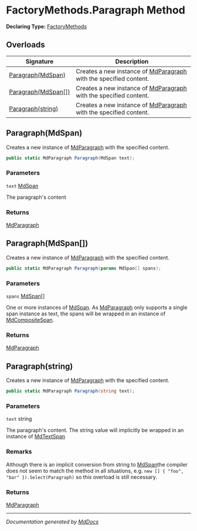 ﻿# FactoryMethods.Paragraph Method

**Declaring Type:** [FactoryMethods](../index.md)

## Overloads

| Signature                                 | Description                                                                                     |
| ----------------------------------------- | ----------------------------------------------------------------------------------------------- |
| [Paragraph(MdSpan)](#paragraphmdspan)     | Creates a new instance of [MdParagraph](../../MdParagraph/index.md) with the specified content. |
| [Paragraph(MdSpan\[\])](#paragraphmdspan) | Creates a new instance of [MdParagraph](../../MdParagraph/index.md) with the specified content. |
| [Paragraph(string)](#paragraphstring)     | Creates a new instance of [MdParagraph](../../MdParagraph/index.md) with the specified content. |

## Paragraph(MdSpan)

Creates a new instance of [MdParagraph](../../MdParagraph/index.md) with the specified content.

```csharp
public static MdParagraph Paragraph(MdSpan text);
```

### Parameters

`text`  [MdSpan](../../MdSpan/index.md)

The paragraph's content

### Returns

[MdParagraph](../../MdParagraph/index.md)

## Paragraph(MdSpan\[\])

Creates a new instance of [MdParagraph](../../MdParagraph/index.md) with the specified content.

```csharp
public static MdParagraph Paragraph(params MdSpan[] spans);
```

### Parameters

`spans`  [MdSpan](../../MdSpan/index.md)\[\]

One or more instances of [MdSpan](../../MdSpan/index.md). As [MdParagraph](../../MdParagraph/index.md) only supports a single span instance as text, the spans will be wrapped in an instance of [MdCompositeSpan](../../MdCompositeSpan/index.md).

### Returns

[MdParagraph](../../MdParagraph/index.md)

## Paragraph(string)

Creates a new instance of [MdParagraph](../../MdParagraph/index.md) with the specified content.

```csharp
public static MdParagraph Paragraph(string text);
```

### Parameters

`text`  string

The paragraph's content.  The string value will implicitly be wrapped in an instance of [MdTextSpan](../../MdTextSpan/index.md)

### Remarks

Although there is an implicit conversion from string to [MdSpan](../../MdSpan/index.md)the compiler does not seem to match the method in all situations, e.g. `new [] { "foo", "bar" }).Select(Paragraph)` so this overload is still necessary.

### Returns

[MdParagraph](../../MdParagraph/index.md)

___

*Documentation generated by [MdDocs](https://github.com/ap0llo/mddocs)*
